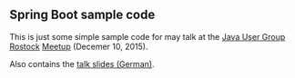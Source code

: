 ## Spring Boot sample code

This is just some simple sample code for may talk at the [Java User Group Rostock](https://sites.google.com/site/jughro) [Meetup](https://sites.google.com/site/jughro/treffen/10122015springboot) (Decemer 10, 2015).

Also contains the [talk slides (German)](doc/talk_slides.pdf).
